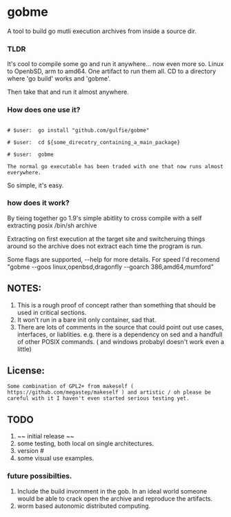 # gobme
A tool to build go mutli execution archives from inside a source dir.


### TLDR
It's cool to compile some go and run it anywhere... now even more so.  Linux to OpenbSD, arm to amd64.  One artifact to run them all.   CD to a directory where 'go build' works and 'gobme'. 

Then take that and run it almost anywhere. 



### How does one use it? 

```

# $user:  go install "github.com/gulfie/gobme"

# $user:  cd ${some_direcotry_containing_a_main_package} 

# $user:  gobme 

The normal go executable has been traded with one that now runs almost everywhere. 

```

So simple, it's easy. 


### how does it work? 

By tieing together go 1.9's simple abitlity to cross compile with a self extracting posix /bin/sh archive

Extracting on first execution at the target site and switcheruing things around so the archive does not extract each time the program is run. 

Some flags are supported, --help for more details.   For speed I'd recomend "gobme --goos linux,openbsd,dragonfly --goarch 386,amd64,mumford"


## NOTES: 

1. This is a rough proof of concept rather than something that should be used in critical sections.
2. It won't run in a bare init only container, sad that. 
3. There are lots of comments in the source that could point out use cases, interfaces, or liablities.  e.g. there is a dependency on sed and a handfull of other POSIX commands.  ( and windows probabyl doesn't work even a little) 


## License:
	Some combination of GPL2+ from makeself ( https://github.com/megastep/makeself ) and artistic / oh please be careful with it I haven't even started serious testing yet. 


## TODO

1. ~~ initial release ~~
2. some testing, both local on single architectures. 
3. version # 
4. some visual use examples. 


### future possibilties. 

1. Include the build invornment in the gob. In an ideal world someone would be able to crack open the archive and reproduce the artifacts. 
2. worm based autonomic distributed computing. 


  
